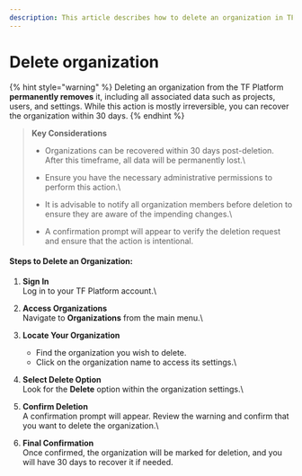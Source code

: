 ```yaml
---
description: This article describes how to delete an organization in TF Platform.
---
```


# Delete organization

{% hint style="warning" %}
Deleting an organization from the TF Platform **permanently removes** it, including all associated data such as projects, users, and settings. While this action is mostly irreversible, you can recover the organization within 30 days.&#x20;
{% endhint %}

> **Key Considerations**
>
> * Organizations can be recovered within 30 days post-deletion. After this timeframe, all data will be permanently lost.\
>
> * Ensure you have the necessary administrative permissions to perform this action.\
>
> * It is advisable to notify all organization members before deletion to ensure they are aware of the impending changes.\
>
> * A confirmation prompt will appear to verify the deletion request and ensure that the action is intentional.

#### Steps to Delete an Organization:

1. **Sign In**\
   Log in to your TF Platform account.\

2. **Access Organizations**\
   Navigate to **Organizations** from the main menu.\

3. **Locate Your Organization**
   * Find the organization you wish to delete.
   * Click on the organization name to access its settings.\

4. **Select Delete Option**\
   Look for the **Delete** option within the organization settings.\

5. **Confirm Deletion**\
   A confirmation prompt will appear. Review the warning and confirm that you want to delete the organization.\

6. **Final Confirmation**\
   Once confirmed, the organization will be marked for deletion, and you will have 30 days to recover it if needed.

